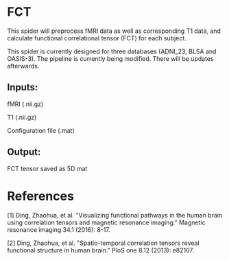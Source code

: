 # FCT

This spider will preprocess fMRI data as well as corresponding T1 data, and calculate functional correlational tensor (FCT) for each subject.

This spider is currently designed for three databases (ADNI_23, BLSA and OASIS-3). The pipeline is currently being modified. There will be updates afterwards.

## Inputs: 

fMRI (.nii.gz)

T1 (.nii.gz)

Configuration file (.mat)

## Output:

FCT tensor saved as 5D mat

# References

[1] Ding, Zhaohua, et al. "Visualizing functional pathways in the human brain using correlation tensors and magnetic resonance imaging." Magnetic resonance imaging 34.1 (2016): 8-17.

[2] Ding, Zhaohua, et al. "Spatio-temporal correlation tensors reveal functional structure in human brain." PloS one 8.12 (2013): e82107.

